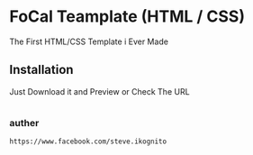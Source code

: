 # FoCal Teamplate (HTML / CSS)

The First HTML/CSS Template i Ever Made

## Installation

Just Download it and Preview or Check The URL

```

```
### auther
```
https://www.facebook.com/steve.ikognito
```